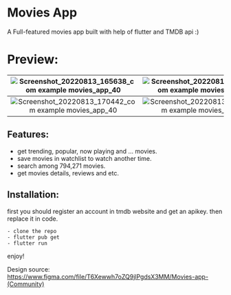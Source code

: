 # Movies App

A Full-featured movies app built with help of flutter and TMDB api :)


# Preview:

| ![Screenshot_20220813_165638_com example movies_app_40](https://user-images.githubusercontent.com/93007857/184495976-536a05af-c073-4e7c-a7b0-13065555bf9e.jpg) | ![Screenshot_20220813_170407_com example movies_app_40](https://user-images.githubusercontent.com/93007857/184496013-c3544b97-285c-46b8-a1be-bc58eea1d873.jpg)   
| :---:   | :---: 
| ![Screenshot_20220813_170442_com example movies_app_40](https://user-images.githubusercontent.com/93007857/184496055-b925d540-1032-4a4b-bdde-62f9907ee93c.jpg) | ![Screenshot_20220813_170538_com example movies_app_40](https://user-images.githubusercontent.com/93007857/184496092-764c718a-0af3-4d39-8219-c4fbe0bf8704.jpg)   

  


## Features:

- get trending, popular, now playing and ... movies.
- save movies in watchlist to watch another time.
- search among 794,271 movies.
- get movies details, reviews and etc.


## Installation:

first you should register an account in tmdb website and get an apikey. then replace it in code.

```
- clone the repo
- flutter pub get
- flutter run
```

enjoy!

Design source: https://www.figma.com/file/T6Xewwh7oZQ9jlPgdsX3MM/Movies-app-(Community)

